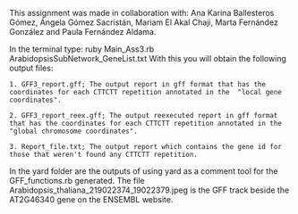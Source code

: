 This assignment was made in collaboration with: Ana Karina Ballesteros Gómez, Ángela Gómez Sacristán, Mariam El Akal Chaji, Marta Fernández González and Paula Fernández Aldama.

In the terminal type: ruby Main_Ass3.rb ArabidopsisSubNetwork_GeneList.txt With this you will obtain the following output files:

    1. GFF3_report.gff; The output report in gff format that has the coordinates for each CTTCTT repetition annotated in the  "local gene coordinates".

    2. GFF3_report_reex.gff; The output reexecuted report in gff format that has the coordinates for each CTTCTT repetition annotated in the "global chromosome coordinates".

    3. Report_file.txt; The output report which contains the gene id for those that weren't found any CTTCTT repetition.

In the yard folder are the outputs of using yard as a comment tool for the GFF_functions.rb generated. The file Arabidopsis_thaliana_219022374_19022379.jpeg is the GFF track beside the AT2G46340 gene on the ENSEMBL website.
